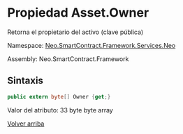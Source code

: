 # Propiedad Asset.Owner

Retorna el propietario del activo (clave pública)

Namespace: [Neo.SmartContract.Framework.Services.Neo](../../neo.md)

Assembly: Neo.SmartContract.Framework

## Sintaxis

```c#
public extern byte[] Owner {get;}
```

Valor del atributo: 33 byte byte array



[Volver arriba](../Asset.md)
